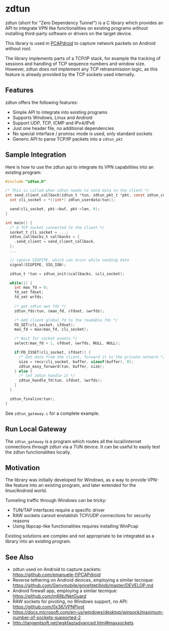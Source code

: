 # zdtun

zdtun (short for "Zero Dependency Tunnel") is a C library which provides an API to integrate VPN like functionalities on existing programs without installing third-party software or drivers on the target device.

This library is used in [PCAPdroid](https://github.com/emanuele-f/PCAPdroid) to capture network packets on Android without root.

The library implements parts of a TCP/IP stack, for example the tracking of sessions and handling of TCP sequence numbers and window size.
However, zdtun *does not* implement any TCP retransmission logic, as this feature is already provided by the TCP sockets used internally.

## Features

zdtun offers the following features:

  - Simple API to integrate into existing programs
  - Supports Windows, Linux and Android
  - Support UDP, TCP, ICMP and IPv4/IPv6
  - Just one header file, no additional dependencies
  - No special interface / promisc mode is used, only standard sockets
  - Generic API to parse TCP/IP packets into a `zdtun_pkt`

## Sample Integration

Here is how to use the zdtun api to integrate its VPN capabilities into an existing program:

```c
#include "zdtun.h"

/* This is called when zdtun needs to send data to the client */
int send_client_callback(zdtun_t *tun, zdtun_pkt_t *pkt, const zdtun_conn_t *conn_info) {
  int cli_socket = *((int*) zdtun_userdata(tun));

  send(cli_socket, pkt->buf, pkt->len, 0);
}

int main() {
  /* A TCP socket connected to the client */
  socket_t cli_socket = ...;
  zdtun_callbacks_t callbacks = {
    .send_client = send_client_callback,
  };
  ...

  // ignore SIGPIPE, which can occur while sending data
  signal(SIGPIPE, SIG_IGN);

  zdtun_t *tun = zdtun_init(&callbacks, &cli_socket);

  while(1) {
    int max_fd = 0;
    fd_set fdset;
    fd_set wrfds;
  
    /* get zdtun own fds */
    zdtun_fds(tun, &max_fd, &fdset, &wrfds);

    /* Add client global_fd to the readable fds */
    FD_SET(cli_socket, &fdset);
    max_fd = max(max_fd, cli_socket);

    /* Wait for socket events */
    select(max_fd + 1, &fdset, &wrfds, NULL, NULL);

    if(FD_ISSET(cli_socket, &fdset)) {
      /* Got data from the client, forward it to the private network */
      size = recv(cli_socket, buffer, sizeof(buffer), 0);
      zdtun_easy_forward(tun, buffer, size);
    } else {
      /* let zdtun handle it */
      zdtun_handle_fd(tun, &fdset, &wrfds);
    }
  }

  zdtun_finalize(tun);
}
```

See `zdtun_gateway.c` for a complete example.

## Run Local Gateway

The `zdtun_gateway` is a program which routes all the local/internet connections
through zdtun via a TUN device. It can be useful to easily test the zdtun
functionalities locally.


## Motivation

The library was initially developed for Windows, as a way to provide VPN-like feature into an existing program, and later extended for the linux/Android world.

Tunneling traffic through Windows can be tricky:
  - TUN/TAP interfaces require a specific driver
  - RAW sockets cannot enstablish TCP/UDP connections for security reasons
  - Using libpcap-like functionalities requires installing WinPcap

Existing solutions are complex and not appropriate to be integrated as a library
into an existing program.

## See Also

- zdtun used on Android to capture packets: https://github.com/emanuele-f/PCAPdroid
- Reverse tethering on Android devices, employing a similar tecnique: https://github.com/Genymobile/gnirehtet/blob/master/DEVELOP.md
- Android firewall app, employing a similar tecnique: https://github.com/m66b/NetGuard
- RAW sockets for pivoting, no Windows support, no API: https://github.com/0x36/VPNPivot
- https://docs.microsoft.com/en-us/windows/desktop/winsock/maximum-number-of-sockets-supported-2
- http://tangentsoft.net/wskfaq/advanced.html#maxsockets

